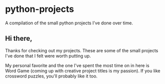 # python-projects
A compilation of the small python projects I've done over time.

## Hi there,
Thanks for checking out my projects. These are some of the small projects I've done that I felt were worth putting up.

My personal favorite and the one I've spent the most time on in here is Word Game (coming up with creative project titles is my passion). 
If you like crossword puzzles, you'll probably like it too. 
